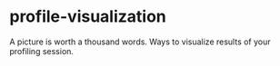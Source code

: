 # profile-visualization
A picture is worth a thousand words. Ways to visualize results of your profiling session.

